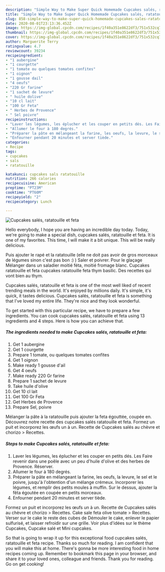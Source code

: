 ```yaml
---
description: "Simple Way to Make Super Quick Homemade Cupcakes salés, ratatouille et feta"
title: "Simple Way to Make Super Quick Homemade Cupcakes salés, ratatouille et feta"
slug: 858-simple-way-to-make-super-quick-homemade-cupcakes-sales-ratatouille-et-feta
date: 2020-08-01T23:13:36.452Z
image: https://img-global.cpcdn.com/recipes/1f40a351e8622df3/751x532cq70/cupcakes-sales-ratatouille-et-feta-photo-principale-de-la-recette.jpg
thumbnail: https://img-global.cpcdn.com/recipes/1f40a351e8622df3/751x532cq70/cupcakes-sales-ratatouille-et-feta-photo-principale-de-la-recette.jpg
cover: https://img-global.cpcdn.com/recipes/1f40a351e8622df3/751x532cq70/cupcakes-sales-ratatouille-et-feta-photo-principale-de-la-recette.jpg
author: Marguerite Terry
ratingvalue: 4.7
reviewcount: 39234
recipeingredient:
- "1 aubergine"
- "1 courgette"
- "1 tomate ou quelques tomates confites"
- "1 oignon"
- "1 gousse dail"
- "4 oeufs"
- "220 Gr farine"
- "1 sachet de levure"
- " huile dolive"
- "10 cl lait"
- "100 Gr Feta"
- " Herbes de Provence"
- " Sel poivre"
recipeinstructions:
- "Laver les légumes, les éplucher et les couper en petits dés. Les Faire revenir dans une poêle avec un peu d&#39;huile d&#39;olive et des herbes de Provence. Réserver."
- "Allumer le four à 180 degrés."
- "Préparer la pâte en mélangeant la farine, les oeufs, la levure, le sel et le poivre, jusqu&#39;à l&#39;obtention d&#39;un mélange crémeux. Incorporer les légumes, et remplir des petits moules à muffin. Sur le dessus, ajouter la fêta égoutée en coupée en petits morceaux."
- "Enfourner pendant 20 minutes et server tiède."
categories:
- Recipe
tags:
- cupcakes
- sals
- ratatouille

katakunci: cupcakes sals ratatouille 
nutrition: 266 calories
recipecuisine: American
preptime: "PT23M"
cooktime: "PT60M"
recipeyield: "2"
recipecategory: Lunch

---
```



![Cupcakes salés, ratatouille et feta](https://img-global.cpcdn.com/recipes/1f40a351e8622df3/751x532cq70/cupcakes-sales-ratatouille-et-feta-photo-principale-de-la-recette.jpg)

Hello everybody, I hope you are having an incredible day today. Today, we're going to make a special dish, cupcakes salés, ratatouille et feta. It is one of my favorites. This time, I will make it a bit unique. This will be really delicious.

Puis ajouter le rapé et la ratatouille (elle ne doit pas avoir de gros morceaux de légumes sinon c&#39;est pas bon :) ) Saler et poivrer. Pour le glaçage Mélanger dans un saladier moitié féta, moitié fromage blanc. Cupcakes ratatouille et feta cupcakes ratatouille feta thym basilic. Des recettes qui vont bien au thym.

Cupcakes salés, ratatouille et feta is one of the most well liked of recent trending meals in the world. It's enjoyed by millions daily. It's simple, it's quick, it tastes delicious. Cupcakes salés, ratatouille et feta is something that I've loved my entire life. They're nice and they look wonderful.


To get started with this particular recipe, we have to prepare a few ingredients. You can cook cupcakes salés, ratatouille et feta using 13 ingredients and 4 steps. Here is how you can achieve that.

<!--inarticleads1-->

##### The ingredients needed to make Cupcakes salés, ratatouille et feta:

1. Get 1 aubergine
1. Get 1 courgette
1. Prepare 1 tomate, ou quelques tomates confites
1. Get 1 oignon
1. Make ready 1 gousse d&#39;ail
1. Get 4 oeufs
1. Make ready 220 Gr farine
1. Prepare 1 sachet de levure
1. Take  huile d&#39;olive
1. Get 10 cl lait
1. Get 100 Gr Feta
1. Get  Herbes de Provence
1. Prepare  Sel, poivre


Mélanger la pâte à la ratatouille puis ajouter la feta égouttée, coupée en. Découvrez notre recette des cupcakes salés ratatouille et feta. Formez un puit et incorporez les œufs un à un. Recette de Cupcakes salés au chèvre et chorizo &gt; Recettes. 

<!--inarticleads2-->

##### Steps to make Cupcakes salés, ratatouille et feta:

1. Laver les légumes, les éplucher et les couper en petits dés. Les Faire revenir dans une poêle avec un peu d&#39;huile d&#39;olive et des herbes de Provence. Réserver.
1. Allumer le four à 180 degrés.
1. Préparer la pâte en mélangeant la farine, les oeufs, la levure, le sel et le poivre, jusqu&#39;à l&#39;obtention d&#39;un mélange crémeux. Incorporer les légumes, et remplir des petits moules à muffin. Sur le dessus, ajouter la fêta égoutée en coupée en petits morceaux.
1. Enfourner pendant 20 minutes et server tiède.


Formez un puit et incorporez les œufs un à un. Recette de Cupcakes salés au chèvre et chorizo &gt; Recettes. Cake sale feta olive tomate &gt; Recettes. Verser sur le cake le reste des cubes de Démouler le cake, enlever le papier sulfurisé, et laisser refroidir sur une grille. Voir plus d&#39;idées sur le thème Cupcakes, Cupcake salé et Mini cupcakes. 

So that is going to wrap it up for this exceptional food cupcakes salés, ratatouille et feta recipe. Thanks so much for reading. I am confident that you will make this at home. There's gonna be more interesting food in home recipes coming up. Remember to bookmark this page in your browser, and share it to your loved ones, colleague and friends. Thank you for reading. Go on get cooking!

